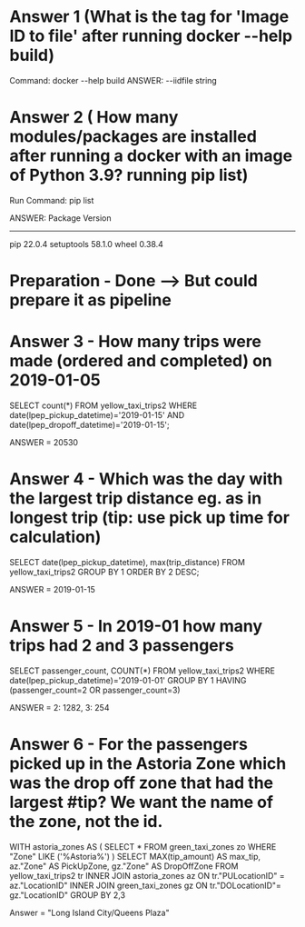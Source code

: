 # Answer 1 (What is the tag for 'Image ID to file' after running docker --help build) 

Command: docker --help build
ANSWER: --iidfile string

# Answer 2 ( How many modules/packages are installed after running a docker with an image of Python 3.9? running pip list)

Run Command: pip list

ANSWER:
Package    Version
---------- -------
pip        22.0.4
setuptools 58.1.0
wheel      0.38.4


# Preparation - Done --> But could prepare it as pipeline

# Answer 3 - How many trips were made (ordered and completed) on 2019-01-05
SELECT count(*) 
FROM yellow_taxi_trips2 
WHERE date(lpep_pickup_datetime)='2019-01-15'
AND date(lpep_dropoff_datetime)='2019-01-15';

ANSWER = 20530

# Answer 4 - Which was the day with the largest trip distance eg. as in longest trip (tip: use pick up time for calculation)
SELECT date(lpep_pickup_datetime), max(trip_distance)
FROM yellow_taxi_trips2 
GROUP BY 1
ORDER BY 2 DESC;

ANSWER = 2019-01-15

# Answer 5 - In 2019-01 how many trips had 2 and 3 passengers
SELECT passenger_count, COUNT(*)
FROM yellow_taxi_trips2 
WHERE date(lpep_pickup_datetime)='2019-01-01'
GROUP BY 1
HAVING (passenger_count=2 OR passenger_count=3)

ANSWER = 2: 1282, 3: 254

# Answer 6 - For the passengers picked up in the Astoria Zone which was the drop off zone that had the largest #tip? We want the name of the zone, not the id.
WITH astoria_zones AS (
	SELECT * 
	FROM green_taxi_zones zo
	WHERE "Zone" LIKE ('%Astoria%')
)
SELECT 
MAX(tip_amount) AS max_tip, 
az."Zone" AS PickUpZone,
gz."Zone" AS DropOffZone
FROM yellow_taxi_trips2 tr
INNER JOIN astoria_zones az
ON tr."PULocationID" = az."LocationID"
INNER JOIN green_taxi_zones gz
ON tr."DOLocationID"= gz."LocationID"
GROUP BY 2,3

Answer = "Long Island City/Queens Plaza"

